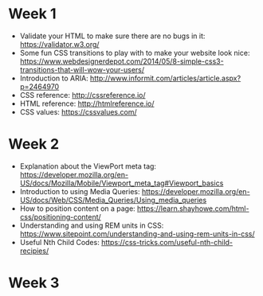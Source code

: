 # Week 1
* Validate your HTML to make sure there are no bugs in it: https://validator.w3.org/
* Some fun CSS transitions to play with to make your website look nice: https://www.webdesignerdepot.com/2014/05/8-simple-css3-transitions-that-will-wow-your-users/
* Introduction to ARIA: http://www.informit.com/articles/article.aspx?p=2464970
* CSS reference: http://cssreference.io/
* HTML reference: http://htmlreference.io/
* CSS values: https://cssvalues.com/

# Week 2
* Explanation about the ViewPort meta tag: https://developer.mozilla.org/en-US/docs/Mozilla/Mobile/Viewport_meta_tag#Viewport_basics
* Introduction to using Media Queries: https://developer.mozilla.org/en-US/docs/Web/CSS/Media_Queries/Using_media_queries
* How to position content on a page: https://learn.shayhowe.com/html-css/positioning-content/
* Understanding and using REM units in CSS: https://www.sitepoint.com/understanding-and-using-rem-units-in-css/
* Useful Nth Child Codes: https://css-tricks.com/useful-nth-child-recipies/

# Week 3
